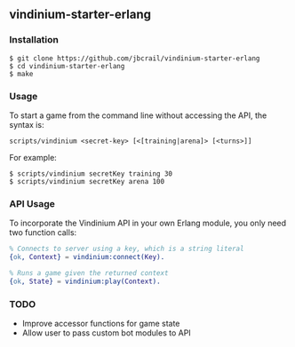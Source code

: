 ## vindinium-starter-erlang

### Installation

    $ git clone https://github.com/jbcrail/vindinium-starter-erlang
    $ cd vindinium-starter-erlang
    $ make

### Usage

To start a game from the command line without accessing the API, the
syntax is:

    scripts/vindinium <secret-key> [<[training|arena]> [<turns>]]

For example:

    $ scripts/vindinium secretKey training 30
    $ scripts/vindinium secretKey arena 100

### API Usage

To incorporate the Vindinium API in your own Erlang module, you only
need two function calls:

```erlang
% Connects to server using a key, which is a string literal
{ok, Context} = vindinium:connect(Key).

% Runs a game given the returned context
{ok, State} = vindinium:play(Context).
```

### TODO

* Improve accessor functions for game state
* Allow user to pass custom bot modules to API
